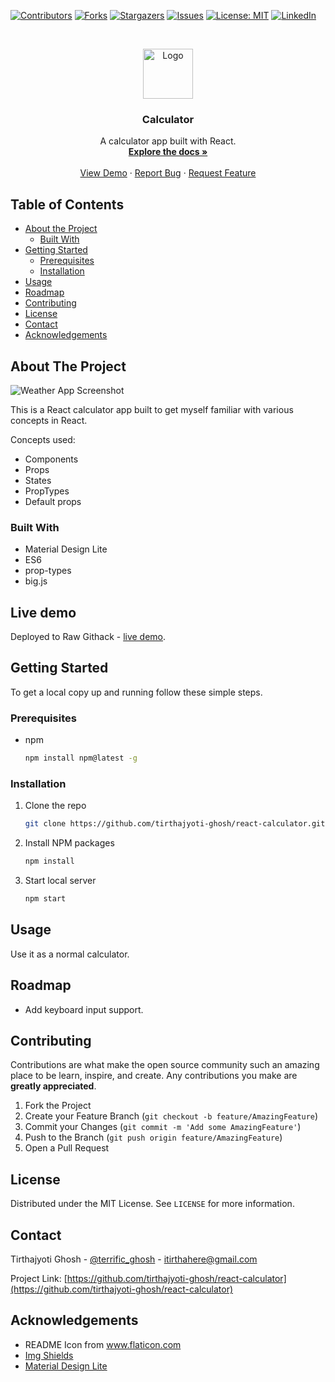 <!--
*** Thanks for checking out this README Template. If you have a suggestion that would
*** make this better, please fork the repo and create a pull request or simply open
*** an issue with the tag "enhancement".
*** Thanks again! Now go create something AMAZING! :D
-->





<!-- PROJECT SHIELDS -->
<!--
*** I'm using markdown "reference style" links for readability.
*** Reference links are enclosed in brackets [ ] instead of parentheses ( ).
*** See the bottom of this document for the declaration of the reference variables
*** for contributors-url, forks-url, etc. This is an optional, concise syntax you may use.
*** https://www.markdownguide.org/basic-syntax/#reference-style-links
-->
[![Contributors][contributors-shield]][contributors-url]
[![Forks][forks-shield]][forks-url]
[![Stargazers][stars-shield]][stars-url]
[![Issues][issues-shield]][issues-url]
[![License: MIT][license-shield]][license-url]
[![LinkedIn][linkedin-shield]][linkedin-url]



<!-- PROJECT LOGO -->
<br />
<p align="center">
  <a href="https://github.com/tirthajyoti-ghosh/react-calculator">
    <img src="https://image.flaticon.com/icons/svg/2374/2374370.svg" alt="Logo" width="80" height="80">
  </a>

  <h3 align="center">Calculator</h3>

  <p align="center">
    A calculator app built with React.
    <br />
    <a href="https://github.com/tirthajyoti-ghosh/react-calculator"><strong>Explore the docs »</strong></a>
    <br />
    <br />
    <a href="https://github.com/tirthajyoti-ghosh/react-calculator">View Demo</a>
    ·
    <a href="https://github.com/tirthajyoti-ghosh/react-calculator/issues">Report Bug</a>
    ·
    <a href="https://github.com/tirthajyoti-ghosh/react-calculator/issues">Request Feature</a>
  </p>
</p>

<!-- TABLE OF CONTENTS -->
## Table of Contents

* [About the Project](#about-the-project)
  * [Built With](#built-with)
* [Getting Started](#getting-started)
  * [Prerequisites](#prerequisites)
  * [Installation](#installation)
* [Usage](#usage)
* [Roadmap](#roadmap)
* [Contributing](#contributing)
* [License](#license)
* [Contact](#contact)
* [Acknowledgements](#acknowledgements)

<!-- ABOUT THE PROJECT -->
## About The Project

![Weather App Screenshot](https://user-images.githubusercontent.com/57726348/92452817-29867c00-f1dc-11ea-8e6d-714ff0677c1c.png)

This is a React calculator app built to get myself familiar with various concepts in React.

Concepts used:

* Components
* Props
* States
* PropTypes
* Default props

### Built With

* Material Design Lite
* ES6
* prop-types
* big.js

## Live demo

Deployed to Raw Githack - [live demo](https://rawcdn.githack.com/tirthajyoti-ghosh/react-calculator/0b69b93c02b080fa740a2ec65031f403675c142d/dist/index.html).

<!-- GETTING STARTED -->
## Getting Started

To get a local copy up and running follow these simple steps.

### Prerequisites

* npm

    ```sh
    npm install npm@latest -g
    ```

### Installation

1. Clone the repo

    ```sh
    git clone https://github.com/tirthajyoti-ghosh/react-calculator.git
    ```

2. Install NPM packages

    ```sh
    npm install
    ```

3. Start local server

    ```sh
    npm start
    ```

<!-- USAGE EXAMPLES -->
## Usage

Use it as a normal calculator.

<!-- ROADMAP -->
## Roadmap

* Add keyboard input support.

<!-- CONTRIBUTING -->
## Contributing

Contributions are what make the open source community such an amazing place to be learn, inspire, and create. Any contributions you make are **greatly appreciated**.

1. Fork the Project
2. Create your Feature Branch (`git checkout -b feature/AmazingFeature`)
3. Commit your Changes (`git commit -m 'Add some AmazingFeature'`)
4. Push to the Branch (`git push origin feature/AmazingFeature`)
5. Open a Pull Request

<!-- LICENSE -->
## License

Distributed under the MIT License. See `LICENSE` for more information.

<!-- CONTACT -->
## Contact

Tirthajyoti Ghosh - [@terrific_ghosh](https://twitter.com/terrific_ghosh) - itirthahere@gmail.com

Project Link: [https://github.com/tirthajyoti-ghosh/react-calculator](https://github.com/tirthajyoti-ghosh/react-calculator)

<!-- ACKNOWLEDGEMENTS -->
## Acknowledgements

* README Icon from <a href="https://www.flaticon.com/" title="Flaticon"> www.flaticon.com</a>
* [Img Shields](https://shields.io)
* [Material Design Lite](https://getmdl.io/)

<!-- MARKDOWN LINKS & IMAGES -->
<!-- https://www.markdownguide.org/basic-syntax/#reference-style-links -->
[contributors-shield]: https://img.shields.io/github/contributors/tirthajyoti-ghosh/react-calculator.svg?style=flat-square
[contributors-url]: https://github.com/tirthajyoti-ghosh/react-calculator/graphs/contributors
[forks-shield]: https://img.shields.io/github/forks/tirthajyoti-ghosh/react-calculator.svg?style=flat-square
[forks-url]: https://github.com/tirthajyoti-ghosh/react-calculator/network/members
[stars-shield]: https://img.shields.io/github/stars/tirthajyoti-ghosh/react-calculator.svg?style=flat-square
[stars-url]: https://github.com/tirthajyoti-ghosh/react-calculator/stargazers
[issues-shield]: https://img.shields.io/github/issues/tirthajyoti-ghosh/react-calculator.svg?style=flat-square
[issues-url]: https://github.com/tirthajyoti-ghosh/react-calculator/issues
[license-shield]: https://img.shields.io/badge/License-MIT-yellow.svg
[license-url]: https://github.com/tirthajyoti-ghosh/react-calculator/blob/development/LICENSE
[linkedin-shield]: https://img.shields.io/badge/-LinkedIn-black.svg?style=flat-square&logo=linkedin&colorB=555
[linkedin-url]: https://www.linkedin.com/in/tirthajyoti-ghosh/